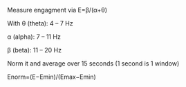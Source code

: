 Measure engagment via 
E=β/(α+θ) 

With 
θ (theta): 4 – 7 Hz

α (alpha): 7 – 11 Hz

β (beta): 11 – 20 Hz

Norm it and average over 15 seconds (1 second is 1 window)

Enorm​=​(E−Emin)​​/(Emax​−Emin)